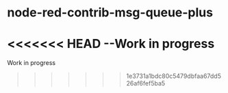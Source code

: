 # node-red-contrib-msg-queue-plus

<<<<<<< HEAD
--Work in progress
=======
Work in progress
>>>>>>> 1e3731a1bdc80c5479dbfaa67dd526af6fef5ba5
